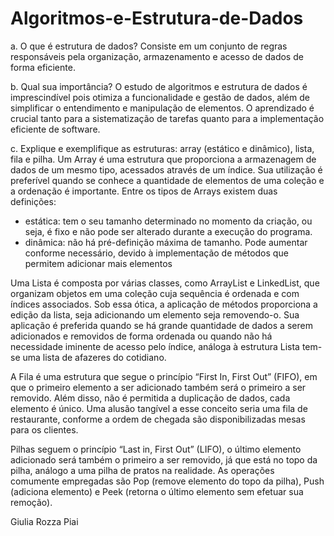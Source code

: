 # Algoritmos-e-Estrutura-de-Dados
a. O que é estrutura de dados?
  Consiste em um conjunto de regras responsáveis pela organização, armazenamento e acesso de dados de forma eficiente. 
  
b. Qual sua importância?
  	O estudo de algoritmos e estrutura de dados é imprescindível pois otimiza a funcionalidade e gestão de dados, além de simplificar o entendimento e manipulação de elementos. O aprendizado é crucial tanto para a sistematização de tarefas quanto para a implementação eficiente de software.

c. Explique e exemplifique as estruturas: array (estático e dinâmico), lista, fila e pilha.
 	Um Array é uma estrutura que proporciona a armazenagem de dados de um mesmo tipo, acessados através de um índice. Sua utilização é preferível quando se conhece a quantidade de elementos de uma coleção e a ordenação é importante. Entre os tipos de Arrays existem duas definições:
  - estática: tem o seu tamanho determinado no momento da criação, ou seja, é fixo e não pode ser alterado durante a execução do programa.
 - dinâmica: não há pré-definição máxima de tamanho. Pode aumentar conforme necessário, devido à implementação de métodos que permitem adicionar mais elementos

  Uma Lista é composta por várias classes, como ArrayList e LinkedList, que organizam objetos em uma coleção cuja sequência é ordenada e com índices associados. Sob essa ótica, a aplicação de métodos proporciona a edição da lista, seja adicionando um elemento seja removendo-o. Sua aplicação é preferida quando se há grande quantidade de dados a serem adicionados e removidos de forma ordenada ou quando não há necessidade iminente de acesso pelo índice, análoga à estrutura Lista tem-se uma lista de afazeres do cotidiano.
  
  A Fila é uma estrutura que segue o princípio “First In, First Out” (FIFO), em que o primeiro elemento a ser adicionado também será o primeiro a ser removido. Além disso, não é permitida a duplicação de dados, cada elemento é único. Uma alusão tangível a esse conceito seria uma fila de restaurante, conforme a ordem de chegada são disponibilizadas mesas para os clientes.

  Pilhas seguem o princípio “Last in, First Out” (LIFO), o último elemento adicionado será também o primeiro a ser removido, já que está no topo da pilha, análogo a uma pilha de pratos na realidade. As operações comumente empregadas são Pop (remove elemento do topo da pilha), Push (adiciona elemento) e Peek (retorna o último elemento sem efetuar sua remoção).


Giulia Rozza Piai
